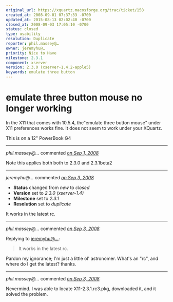 ```yaml
---
original_url: https://xquartz.macosforge.org/trac/ticket/158
created_at: 2008-09-01 07:37:33 -0700
updated_at: 2015-08-13 02:02:40 -0700
closed_at: 2008-09-03 17:05:10 -0700
status: closed
type: usability
resolution: Duplicate
reporter: phil.massey@…
owner: jeremyhu@…
priority: Nice to Have
milestone: 2.3.1
component: xserver
version: 2.3.0 (xserver-1.4.2-apple5)
keywords: emulate three button
---
```


emulate three button mouse no longer working
============================================


In the X11 that comes with 10.5.4, the"emulate three button mouse" under X11
preferences works fine. It does not seem to work under your XQuartz.

This is on a 12" PowerBook G4



---

*phil.massey@…* commented *[on Sep 1, 2008](https://xquartz.macosforge.org/trac/ticket/158#comment:1 "September 1, 2008 at 5:30 PM PDT")*

Note this applies both both to 2.3.0 and 2.3.1beta2



---

*jeremyhu@…* commented *[on Sep 3, 2008](https://xquartz.macosforge.org/trac/ticket/158#comment:2 "September 3, 2008 at 5:05 PM PDT")*

-   **Status** changed from *new* to *closed*
-   **Version** set to *2.3.0 (xserver-1.4)*
-   **Milestone** set to *2.3.1*
-   **Resolution** set to *duplicate*

It works in the latest rc.



---

*phil.massey@…* commented *[on Sep 3, 2008](https://xquartz.macosforge.org/trac/ticket/158#comment:3 "September 3, 2008 at 5:44 PM PDT")*

Replying to [jeremyhu@…](https://xquartz.macosforge.org/trac/ticket/158#comment:2):

> It works in the latest rc.

Pardon my ignorance; I'm just a little ol' astronomer. What's an "rc", and
where do I get the latest?
thanks.



---

*phil.massey@…* commented *[on Sep 3, 2008](https://xquartz.macosforge.org/trac/ticket/158#comment:4 "September 3, 2008 at 7:24 PM PDT")*

Nevermind. I was able to locate X11-2.3.1.rc3.pkg, downloaded it, and it solved the problem.



